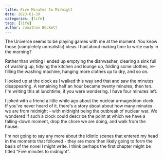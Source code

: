 ```yaml
---
title: Five Minutes to Midnight
date: 2023-01-30
categories: [life]
tags: [life]
author: Jonathan Beckett
---
```


The Universe seems to be playing games with me at the moment. You know those (completely unrealistic) ideas I had about making time to write early in the morning?

Rather than writing I ended up emptying the dishwasher, clearing a sink full of washing up, tidying the kitchen and lounge up, folding some clothes, re-filling the washing machine, hanging more clothes up to dry, and so on.

I looked up at the clock as I walked this way and that and saw the minutes disappearing. A remaining half an hour became twenty minutes, then ten. I'm writing this at lunchtime, if you were wondering. I have four minutes left.

I joked with a friend a little while ago about the nuclear armageddon clock. If you've never heard of it, there's a story about about how many minutes we are from midnight - with midnight being the outbreak of nuclear war. We wondered if such a clock could describe the point at which we have a falling-down moment, drop the chore we are doing, and walk from the house.

I'm not going to say any more about the idiotic scenes that entered my head in the moments that followed - they are more than likely going to form the basis of the novel I might write. I think perhaps the first chapter might be titled "Five minutes to midnight".